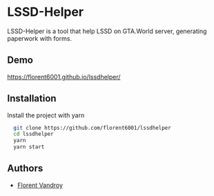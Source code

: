 # LSSD-Helper

LSSD-Helper is a tool that help LSSD on GTA.World server, generating paperwork with forms.
## Demo

https://florent6001.github.io/lssdhelper/
## Installation

Install the project with yarn

```bash
  git clone https://github.com/florent6001/lssdhelper
  cd lssdhelper
  yarn
  yarn start
```

## Authors

- [Florent Vandroy](https://florent-vandroy.fr/)
